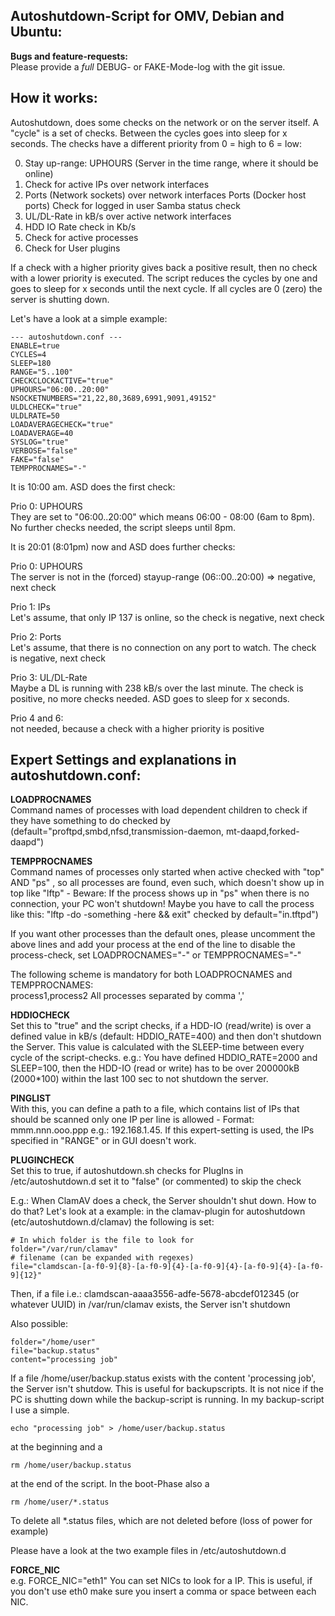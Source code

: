 Autoshutdown-Script for OMV, Debian and Ubuntu:
-----------------------------------------------

__Bugs and feature-requests:__  
Please provide a _full_ DEBUG- or FAKE-Mode-log with the git issue.


How it works:
-------------
Autoshutdown, does some checks on the network or on the server itself. A
"cycle" is a set of checks. Between the cycles goes into sleep for x
seconds. The checks have a different priority from 0 = high to 6 = low:

0. Stay up-range: UPHOURS (Server in the time range, where it should be online)
1. Check for active IPs over network interfaces
2. Ports (Network sockets) over network interfaces
   Ports (Docker host ports)
   Check for logged in user
   Samba status check
3. UL/DL-Rate in kB/s over active network interfaces
4. HDD IO Rate check in Kb/s
5. Check for active processes
6. Check for User plugins

If a check with a higher priority gives back a positive result, then no check
with a lower priority is executed. The script reduces the cycles by one and
goes to sleep for x seconds until the next cycle. If all cycles are 0 (zero)
the server is shutting down.

Let's have a look at a simple example:

    --- autoshutdown.conf ---
    ENABLE=true
    CYCLES=4
    SLEEP=180
    RANGE="5..100"
    CHECKCLOCKACTIVE="true"
    UPHOURS="06:00..20:00"
    NSOCKETNUMBERS="21,22,80,3689,6991,9091,49152"
    ULDLCHECK="true"
    ULDLRATE=50
    LOADAVERAGECHECK="true"
    LOADAVERAGE=40
    SYSLOG="true"
    VERBOSE="false"
    FAKE="false"
    TEMPPROCNAMES="-"

It is 10:00 am. ASD does the first check:

Prio 0: UPHOURS  
They are set to "06:00..20:00" which means 06:00 - 08:00 (6am to 8pm). No
further checks needed, the script sleeps until 8pm.

It is 20:01 (8:01pm) now and ASD does further checks:

Prio 0: UPHOURS  
The server is not in the (forced) stayup-range (06::00..20:00) => negative, next check

Prio 1: IPs  
Let's assume, that only IP 137 is online, so the check is negative, next check

Prio 2: Ports  
Let's assume, that there is no connection on any port to watch. The check is negative, next check

Prio 3: UL/DL-Rate  
Maybe a DL is running with 238 kB/s over the last minute. The check is positive, no more checks needed.
ASD goes to sleep for x seconds.

Prio 4 and 6:  
not needed, because a check with a higher priority is positive


Expert Settings and explanations in autoshutdown.conf:
------------------------------------------------------
__LOADPROCNAMES__  
Command names of processes with load dependent children to check if they have
something to do checked by (default="proftpd,smbd,nfsd,transmission-daemon,
mt-daapd,forked-daapd")

__TEMPPROCNAMES__  
Command names of processes only started when active checked with "top" AND "ps"
, so all processes are found, even such, which doesn't show up in top like
"lftp" - Beware: If the process shows up in "ps" when there is no connection,
your PC won't shutdown! Maybe you have to call the process like this: "lftp
-do -something -here && exit" checked by default="in.tftpd")

If you want other processes than the default ones, please uncomment the above
lines and add your process at the end of the line to disable the process-check,
set LOADPROCNAMES="-" or TEMPPROCNAMES="-"

The following scheme is mandatory for both LOADPROCNAMES and TEMPPROCNAMES:  
process1,process2 
All processes separated by comma ','

__HDDIOCHECK__  
Set this to "true" and the script checks, if a HDD-IO (read/write) is over a
defined value in kB/s (default: HDDIO_RATE=400) and then don't shutdown the
Server. This value is calculated with the SLEEP-time between every cycle of the
script-checks. e.g.: You have defined HDDIO_RATE=2000 and SLEEP=100, then the
HDD-IO (read or write) has to be over 200000kB (2000*100) within the last 100
sec to not shutdown the server.

__PINGLIST__  
With this, you can define a path to a file, which contains list of IPs that
should be scanned only one IP per line is allowed - Format: mmm.nnn.ooo.ppp
e.g.: 192.168.1.45. If this expert-setting is used, the IPs specified in
"RANGE" or in GUI doesn't work.

__PLUGINCHECK__  
Set this to true, if autoshutdown.sh checks for PlugIns in /etc/autoshutdown.d
set it to "false" (or commented) to skip the check

E.g.: When ClamAV does a check, the Server shouldn't shut down. How to do that?
Let's look at a example: in the clamav-plugin for autoshutdown
(etc/autoshutdown.d/clamav) the following is set:

    # In which folder is the file to look for
    folder="/var/run/clamav"
    # filename (can be expanded with regexes)
    file="clamdscan-[a-f0-9]{8}-[a-f0-9]{4}-[a-f0-9]{4}-[a-f0-9]{4}-[a-f0-9]{12}"

Then, if a file i.e.: clamdscan-aaaa3556-adfe-5678-abcdef012345 (or whatever
UUID) in /var/run/clamav exists, the Server isn't shutdown

Also possible:

    folder="/home/user"
    file="backup.status"
    content="processing job"

If a file /home/user/backup.status exists with the content 'processing job',
the Server isn't shutdow. This is useful for backupscripts. It is not nice if
the PC is shutting down while the backup-script is running. In my backup-script
I use a simple.

    echo "processing job" > /home/user/backup.status

at the beginning and a

    rm /home/user/backup.status

at the end of the script. In the boot-Phase also a

    rm /home/user/*.status

To delete all *.status files, which are not deleted before (loss of power for
example)

Please have a look at the two example files in /etc/autoshutdown.d

__FORCE_NIC__  
e.g. FORCE_NIC="eth1" You can set NICs to look for a IP. This is useful, if
you don't use eth0 make sure you insert a comma or space between each NIC.
